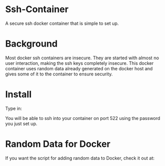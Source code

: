 # Ssh-Container
A secure ssh docker container that is simple to set up.


# Background
Most docker ssh containers are insecure. They are started with almost no user interaction, making the ssh keys completely insecure. This docker container uses random data already generated on the docker host and gives some of it to the container to ensure security.

# Install
Type in:

You will be able to ssh into your container on port 522 using the password you just set up.

# Random Data for Docker
If you want the script for adding random data to Docker, check it out at: 